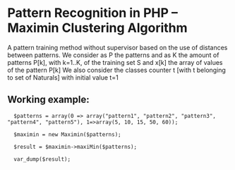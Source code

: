 Pattern Recognition in PHP – Maximin Clustering Algorithm
===========
 
A pattern training method without supervisor based on the use of distances between patterns.
We consider as P the patterns and as K the amount of patterns P[k], with k=1..K, of the training set S and x[k] the array of values of the pattern P[k]
We also consider the classes counter t [with t belonging to set of Naturals] with initial value t=1


Working example:
--------------
```
  $patterns = array(0 => array("pattern1", "pattern2", "pattern3", "pattern4", "pattern5"), 1=>array(5, 10, 15, 50, 60));

  $maximin = new Maximin($patterns);

  $result = $maximin->maxiMin($patterns);

  var_dump($result);
```

